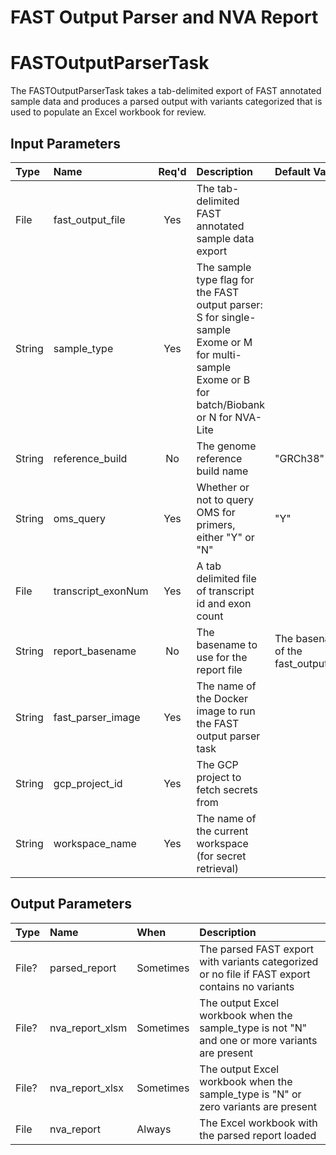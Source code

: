 # FAST Output Parser and NVA Report

# FASTOutputParserTask
The FASTOutputParserTask takes a tab-delimited export of FAST annotated sample data and produces
a parsed output with variants categorized that is used to populate an Excel workbook for review.

## Input Parameters
| Type | Name | Req'd | Description | Default Value |
| :--- | :--- | :---: | :--- | :--- |
| File | fast_output_file | Yes | The tab-delimited FAST annotated sample data export |
| String | sample_type | Yes | The sample type flag for the FAST output parser: S for single-sample Exome or M for multi-sample Exome or B for batch/Biobank or N for NVA-Lite |
| String | reference_build | No | The genome reference build name | "GRCh38" |
| String | oms_query | Yes | Whether or not to query OMS for primers, either "Y" or "N" | "Y" |
| File | transcript_exonNum | Yes | A tab delimited file of transcript id and exon count |
| String | report_basename | No | The basename to use for the report file | The basename of the fast_output_file |
| String | fast_parser_image | Yes | The name of the Docker image to run the FAST output parser task | |
| String | gcp_project_id | Yes | The GCP project to fetch secrets from | |
| String | workspace_name | Yes | The name of the current workspace (for secret retrieval) | |

## Output Parameters
| Type | Name | When | Description |
| :--- | :--- | :--- | :--- |
| File? | parsed_report | Sometimes | The parsed FAST export with variants categorized or no file if FAST export contains no variants |
| File? | nva_report_xlsm | Sometimes | The output Excel workbook when the sample_type is not "N" and one or more variants are present |
| File? | nva_report_xlsx | Sometimes | The output Excel workbook when the sample_type is "N" or zero variants are present |
| File | nva_report | Always | The Excel workbook with the parsed report loaded |